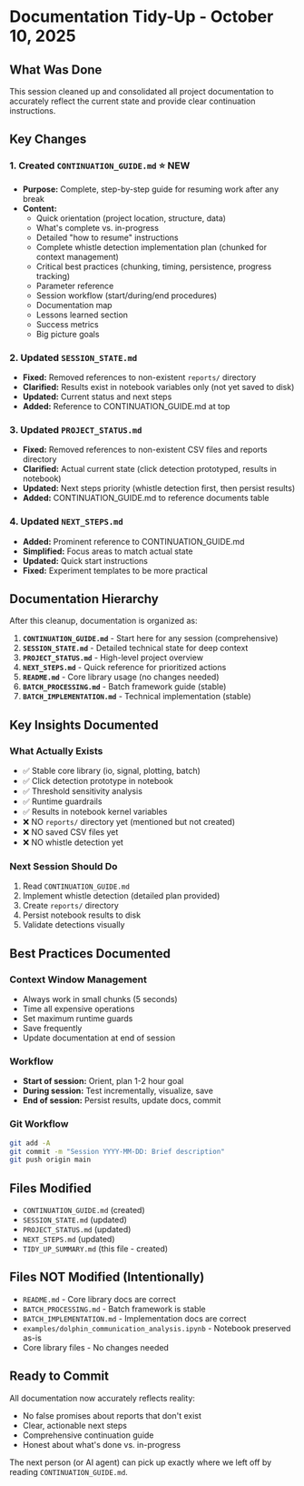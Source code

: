 # Documentation Tidy-Up - October 10, 2025

## What Was Done

This session cleaned up and consolidated all project documentation to accurately reflect the current state and provide clear continuation instructions.

## Key Changes

### 1. Created `CONTINUATION_GUIDE.md` ⭐ NEW
- **Purpose:** Complete, step-by-step guide for resuming work after any break
- **Content:**
  - Quick orientation (project location, structure, data)
  - What's complete vs. in-progress
  - Detailed "how to resume" instructions
  - Complete whistle detection implementation plan (chunked for context management)
  - Critical best practices (chunking, timing, persistence, progress tracking)
  - Parameter reference
  - Session workflow (start/during/end procedures)
  - Documentation map
  - Lessons learned section
  - Success metrics
  - Big picture goals

### 2. Updated `SESSION_STATE.md`
- **Fixed:** Removed references to non-existent `reports/` directory
- **Clarified:** Results exist in notebook variables only (not yet saved to disk)
- **Updated:** Current status and next steps
- **Added:** Reference to CONTINUATION_GUIDE.md at top

### 3. Updated `PROJECT_STATUS.md`
- **Fixed:** Removed references to non-existent CSV files and reports directory
- **Clarified:** Actual current state (click detection prototyped, results in notebook)
- **Updated:** Next steps priority (whistle detection first, then persist results)
- **Added:** CONTINUATION_GUIDE.md to reference documents table

### 4. Updated `NEXT_STEPS.md`
- **Added:** Prominent reference to CONTINUATION_GUIDE.md
- **Simplified:** Focus areas to match actual state
- **Updated:** Quick start instructions
- **Fixed:** Experiment templates to be more practical

## Documentation Hierarchy

After this cleanup, documentation is organized as:

1. **`CONTINUATION_GUIDE.md`** - Start here for any session (comprehensive)
2. **`SESSION_STATE.md`** - Detailed technical state for deep context
3. **`PROJECT_STATUS.md`** - High-level project overview
4. **`NEXT_STEPS.md`** - Quick reference for prioritized actions
5. **`README.md`** - Core library usage (no changes needed)
6. **`BATCH_PROCESSING.md`** - Batch framework guide (stable)
7. **`BATCH_IMPLEMENTATION.md`** - Technical implementation (stable)

## Key Insights Documented

### What Actually Exists
- ✅ Stable core library (io, signal, plotting, batch)
- ✅ Click detection prototype in notebook
- ✅ Threshold sensitivity analysis
- ✅ Runtime guardrails
- ✅ Results in notebook kernel variables
- ❌ NO `reports/` directory yet (mentioned but not created)
- ❌ NO saved CSV files yet
- ❌ NO whistle detection yet

### Next Session Should Do
1. Read `CONTINUATION_GUIDE.md`
2. Implement whistle detection (detailed plan provided)
3. Create `reports/` directory
4. Persist notebook results to disk
5. Validate detections visually

## Best Practices Documented

### Context Window Management
- Always work in small chunks (5 seconds)
- Time all expensive operations
- Set maximum runtime guards
- Save frequently
- Update documentation at end of session

### Workflow
- **Start of session:** Orient, plan 1-2 hour goal
- **During session:** Test incrementally, visualize, save
- **End of session:** Persist results, update docs, commit

### Git Workflow
```bash
git add -A
git commit -m "Session YYYY-MM-DD: Brief description"
git push origin main
```

## Files Modified
- `CONTINUATION_GUIDE.md` (created)
- `SESSION_STATE.md` (updated)
- `PROJECT_STATUS.md` (updated)
- `NEXT_STEPS.md` (updated)
- `TIDY_UP_SUMMARY.md` (this file - created)

## Files NOT Modified (Intentionally)
- `README.md` - Core library docs are correct
- `BATCH_PROCESSING.md` - Batch framework is stable
- `BATCH_IMPLEMENTATION.md` - Implementation docs are correct
- `examples/dolphin_communication_analysis.ipynb` - Notebook preserved as-is
- Core library files - No changes needed

## Ready to Commit

All documentation now accurately reflects reality:
- No false promises about reports that don't exist
- Clear, actionable next steps
- Comprehensive continuation guide
- Honest about what's done vs. in-progress

The next person (or AI agent) can pick up exactly where we left off by reading `CONTINUATION_GUIDE.md`.

